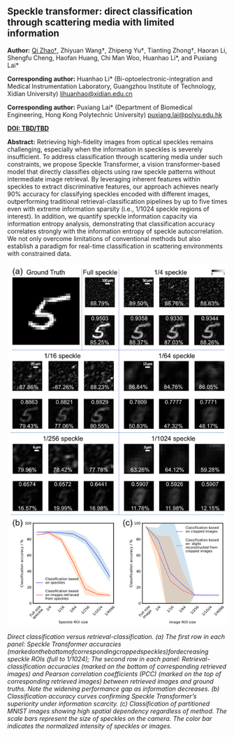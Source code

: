 ## Speckle transformer: direct classification through scattering media with limited information

**Author:** <u>Qi Zhao†</u>, Zhiyuan Wang†, Zhipeng Yu†, Tianting Zhong†, Haoran Li, Shengfu Cheng, Haofan Huang, Chi Man Woo, Huanhao Li\*, and Puxiang Lai\*

**Corresponding author:** Huanhao Li* (Bi-optoelectronic-integration and Medical Instrumentation Laboratory, Guangzhou Institute of Technology, Xidian University) lihuanhao@xidian.edu.cn

**Corresponding author:** Puxiang Lai* (Department of Biomedical Engineering, Hong Kong Polytechnic University) puxiang.lai@polyu.edu.hk

**[DOI: TBD/TBD](https://doi.org/)**

**Abstract:** Retrieving high-fidelity images from optical speckles remains challenging, especially when the information in speckles is severely insufficient. To address classification through scattering media under such constraints, we propose Speckle Transformer, a vision transformer-based model that directly classifies objects using raw speckle patterns without intermediate image retrieval. By leveraging inherent features within speckles to extract discriminative features, our approach achieves nearly 90% accuracy for classifying speckles encoded with different images, outperforming traditional retrieval-classification pipelines by up to five times even with extreme information sparsity (i.e., 1/1024 speckle regions of interest). In addition, we quantify speckle information capacity via information entropy analysis, demonstrating that classification accuracy correlates strongly with the information entropy of speckle autocorrelation. We not only overcome limitations of conventional methods but also establish a paradigm for real-time classification in scattering environments with constrained data.

![Algorithm](/Publication/speckle_transformer.jpg)

_Direct classification versus retrieval-classification. (a) The first row in each panel: Speckle Transformer accuracies (markedonthebottomofcorrespondingcroppedspeckles)fordecreasing speckle ROIs (full to 1/1024); The second row in each panel: Retrieval-classification accuracies (marked on the bottom of corresponding retrieved images) and Pearson correlation coefficients (PCC) (marked on the top of corresponding retrieved images) between retrieved images and ground truths. Note the widening performance gap as information decreases. (b) Classification accuracy curves confirming Speckle Transformer’s superiority under information scarcity. (c) Classification of partitioned MNIST images showing high spatial dependency regardless of method. The scale bars represent the size of speckles on the camera. The color bar indicates the normalized intensity of speckles or images._